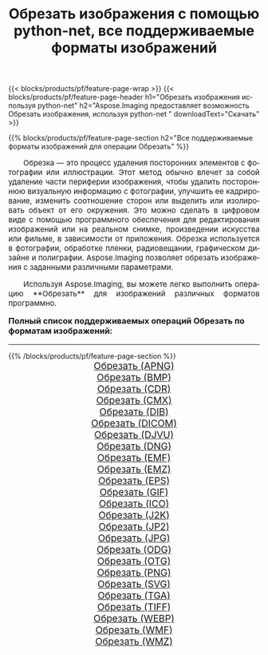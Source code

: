 ﻿---
title: Обрезать изображения с помощью python-net, все поддерживаемые форматы изображений 
weight: 3920
url: /ru/python-net/crop/ 
lang: ru
langdirlevel: 2
locales: zh-hans,ja,it,ru,de,es,fr,nl,id,lt,pl,pt,vi,tr,ko,zh-hant,ar,hi,th,sv,cs,uk,he
description: Используя Aspose.Imaging, вы можете легко Обрезать изображения используя python-net
---

{{< blocks/products/pf/feature-page-wrap >}}
{{< blocks/products/pf/feature-page-header h1="Обрезать изображения используя python-net" h2="Aspose.Imaging предоставляет возможность Обрезать изображения, используя python-net " downloadText="Скачать" >}}


{{% blocks/products/pf/feature-page-section  h2="Все поддерживаемые форматы изображений для операции Обрезать" %}}
<p align="justify" style="text-indent:2em;font-size:15px;">
Обрезка — это процесс удаления посторонних элементов с фотографии или иллюстрации. Этот метод обычно влечет за собой удаление части периферии изображения, чтобы удалить постороннюю визуальную информацию с фотографии, улучшить ее кадрирование, изменить соотношение сторон или выделить или изолировать объект от его окружения. Это можно сделать в цифровом виде с помощью программного обеспечения для редактирования изображений или на реальном снимке, произведении искусства или фильме, в зависимости от приложения. Обрезка используется в фотографии, обработке пленки, радиовещании, графическом дизайне и полиграфии. Aspose.Imaging позволяет обрезать изображения с заданными различными параметрами.
</p>
<p align="justify" style="text-indent:2em;font-size:15px;">
Используя Aspose.Imaging, вы можете легко выполнить операцию **Обрезать** для изображений различных форматов программно.
</p>
<h3 style="margin-top:16px;">
Полный список поддерживаемых операций Обрезать по форматам изображений:
</h3>
<hr/>
{{% /blocks/products/pf/feature-page-section %}}
<div class="container-fluid productfamilypage bg-gray">
    <div class="convertypes bg-gray agp-content section">
        <div class="container">
		<div class="row other-converters" style="gap: 10px;font-size: 19px;text-align:center;">
		    <div class='col-md-3 other-converter remove-lp remove-rp'><a href="/imaging/ru/python-net/crop/apng/" style="padding:15px;">Обрезать (APNG)</a></div><div class='col-md-3 other-converter remove-lp remove-rp'><a href="/imaging/ru/python-net/crop/bmp/" style="padding:15px;">Обрезать (BMP)</a></div><div class='col-md-3 other-converter remove-lp remove-rp'><a href="/imaging/ru/python-net/crop/cdr/" style="padding:15px;">Обрезать (CDR)</a></div><div class='col-md-3 other-converter remove-lp remove-rp'><a href="/imaging/ru/python-net/crop/cmx/" style="padding:15px;">Обрезать (CMX)</a></div><div class='col-md-3 other-converter remove-lp remove-rp'><a href="/imaging/ru/python-net/crop/dib/" style="padding:15px;">Обрезать (DIB)</a></div><div class='col-md-3 other-converter remove-lp remove-rp'><a href="/imaging/ru/python-net/crop/dicom/" style="padding:15px;">Обрезать (DICOM)</a></div><div class='col-md-3 other-converter remove-lp remove-rp'><a href="/imaging/ru/python-net/crop/djvu/" style="padding:15px;">Обрезать (DJVU)</a></div><div class='col-md-3 other-converter remove-lp remove-rp'><a href="/imaging/ru/python-net/crop/dng/" style="padding:15px;">Обрезать (DNG)</a></div><div class='col-md-3 other-converter remove-lp remove-rp'><a href="/imaging/ru/python-net/crop/emf/" style="padding:15px;">Обрезать (EMF)</a></div><div class='col-md-3 other-converter remove-lp remove-rp'><a href="/imaging/ru/python-net/crop/emz/" style="padding:15px;">Обрезать (EMZ)</a></div><div class='col-md-3 other-converter remove-lp remove-rp'><a href="/imaging/ru/python-net/crop/eps/" style="padding:15px;">Обрезать (EPS)</a></div><div class='col-md-3 other-converter remove-lp remove-rp'><a href="/imaging/ru/python-net/crop/gif/" style="padding:15px;">Обрезать (GIF)</a></div><div class='col-md-3 other-converter remove-lp remove-rp'><a href="/imaging/ru/python-net/crop/ico/" style="padding:15px;">Обрезать (ICO)</a></div><div class='col-md-3 other-converter remove-lp remove-rp'><a href="/imaging/ru/python-net/crop/j2k/" style="padding:15px;">Обрезать (J2K)</a></div><div class='col-md-3 other-converter remove-lp remove-rp'><a href="/imaging/ru/python-net/crop/jp2/" style="padding:15px;">Обрезать (JP2)</a></div><div class='col-md-3 other-converter remove-lp remove-rp'><a href="/imaging/ru/python-net/crop/jpg/" style="padding:15px;">Обрезать (JPG)</a></div><div class='col-md-3 other-converter remove-lp remove-rp'><a href="/imaging/ru/python-net/crop/odg/" style="padding:15px;">Обрезать (ODG)</a></div><div class='col-md-3 other-converter remove-lp remove-rp'><a href="/imaging/ru/python-net/crop/otg/" style="padding:15px;">Обрезать (OTG)</a></div><div class='col-md-3 other-converter remove-lp remove-rp'><a href="/imaging/ru/python-net/crop/png/" style="padding:15px;">Обрезать (PNG)</a></div><div class='col-md-3 other-converter remove-lp remove-rp'><a href="/imaging/ru/python-net/crop/svg/" style="padding:15px;">Обрезать (SVG)</a></div><div class='col-md-3 other-converter remove-lp remove-rp'><a href="/imaging/ru/python-net/crop/tga/" style="padding:15px;">Обрезать (TGA)</a></div><div class='col-md-3 other-converter remove-lp remove-rp'><a href="/imaging/ru/python-net/crop/tiff/" style="padding:15px;">Обрезать (TIFF)</a></div><div class='col-md-3 other-converter remove-lp remove-rp'><a href="/imaging/ru/python-net/crop/webp/" style="padding:15px;">Обрезать (WEBP)</a></div><div class='col-md-3 other-converter remove-lp remove-rp'><a href="/imaging/ru/python-net/crop/wmf/" style="padding:15px;">Обрезать (WMF)</a></div><div class='col-md-3 other-converter remove-lp remove-rp'><a href="/imaging/ru/python-net/crop/wmz/" style="padding:15px;">Обрезать (WMZ)</a></div>
                </div>
        </div>
    </div>
</div>
<br/>
